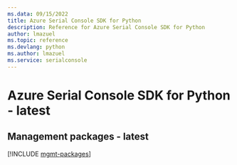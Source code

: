 ```yaml
---
ms.data: 09/15/2022
title: Azure Serial Console SDK for Python
description: Reference for Azure Serial Console SDK for Python
author: lmazuel
ms.topic: reference
ms.devlang: python
ms.author: lmazuel
ms.service: serialconsole
---
```

# Azure Serial Console SDK for Python - latest

## Management packages - latest
[!INCLUDE [mgmt-packages](serial-console-mgmt-index.md)]